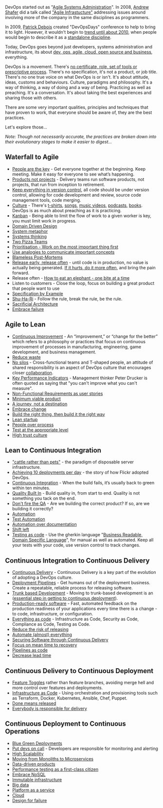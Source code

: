 DevOps started out as "[Agile Systems Administration](https://blog.newrelic.com/2014/05/16/devops-name/)". In 2008, [Andrew Shafer](https://twitter.com/littleidea) did a talk called ["Agile Infrastucture"](http://www.jedi.be/blog/2008/10/09/agile-2008-toronto-agile-infrastructure-and-operations-presentation/) addressing issues around involving more of the company in the same disciplines as programmers.

In 2009, [Patrick Debois](https://twitter.com/patrickdebois) created "DevOpsDays" conference to help to bring it to light. However, it wouldn't begin to [trend until about 2010](https://trends.google.co.uk/trends/explore?date=all&q=devops), when people would begin to describe it as a [standalone discipline](http://www.somic.org/2010/03/02/the-rise-of-devops/).

Today, DevOps goes beyond just developers, systems administration and infrastructure, its about [dev, ops, agile, cloud, open source and business](https://blogs.the451group.com/opensource/2010/03/03/devops-mixing-dev-ops-agile-cloud-open-source-and-business/), everything.

DevOps is a movement. There's [no certificate, role, set of tools or prescriptive process](https://sites.google.com/a/jezhumble.net/devops-manifesto/). There's no specification, it's not a product, or job title. There's no one true voice on what DevOps is or isn't. It's about attitude, ideas, customs and behaviours. Culture, paradigms and philosophy. It's a way of thinking, a way of doing and a way of being. Practicing as well as preaching. It's a conversation. It's about taking the best experiences and sharing those with others.

There are some very important qualities, principles and techniques that have proven to work, that everyone should be aware of, they are the best practices.
 
Let's explore those...

<!--more-->

_Note: Though not necessarily accurate, the practices are broken down into their evolutionary stages to make it easier to digest..._

## Waterfall to Agile

- [People are the key](https://techbeacon.com/psychology-devops-understanding-people-key-success) - Get everyone together at the beginning. Keep meeting. Make it easy for everyone to see what’s happening.
- [Products not projects](https://www.madetech.com/blog/products-not-projects) - Delivery teams run software products, not projects, that run from inception to retirement.
- [Keep everything in version control](https://www.ibm.com/developerworks/library/a-devops6/index.html), all code should be under version control, allowing for code development and review, source code management tools, code merging.
- [Culture](https://martinfowler.com/bliki/DevOpsCulture.html) - There's [t-shirts](https://www.redbubble.com/shop/devops+t-shirts), [songs](https://www.youtube.com/watch?v=pebIr4F-vjQ), [music videos](https://www.youtube.com/watch?v=iYLxw6OsZug), [podcasts](http://devopscafe.org/), [books](https://medium.com/devopslinks/10-great-books-for-aspiring-devops-sre-engineers-76536c7c4909). DevOps is as much about preaching as it is practicing.
- [Kanban](http://blog.crisp.se/mattiasskarin/files/slides/introducing_kanban_in_operations.pdf) - Being able to limit the flow of work to a given worker is key, you must limit work in progress.
- [Domain Driven Design](https://www.thoughtworks.com/insights/blog/domain-driven-design-services-architecture)
- [System metaphor](https://en.wikibooks.org/wiki/Software_Engineering_with_an_Agile_Development_Framework/Iteration_One/System_metaphor)
- [Systems thinking](https://en.wikipedia.org/wiki/Systems_theory)
- [Two Pizza Teams](http://blog.idonethis.com/two-pizza-team/)
- [Prioritisation - Work on the most important thing first](http://www.theagilemindset.co.uk/the-scrum-philosophy/)
- [Use analogies to communicate important concepts](http://www.techrepublic.com/blog/10-things/10-ways-to-explain-things-more-effectively/)
- [Blameless Post-Mortems](https://codeascraft.com/2012/05/22/blameless-postmortems/)
- [Release early, release often](http://www.catb.org/esr/writings/homesteading/cathedral-bazaar/ar01s04.html) - until code is in production, no value is actually being generated. [If it hurts, do it more often](https://martinfowler.com/bliki/FrequencyReducesDifficulty.html), and bring the pain forward.
- Release often - [How to eat an elephant - one bite at a time](https://www.linkedin.com/pulse/how-eat-elephant-one-bite-time-asia-shahzad/)
- Listen to customers -  Close the loop, focus on building a great product that people want to use
- [Specification by Example](https://www.thoughtworks.com/insights/blog/specification-example)
- [Shu-Ha-Ri](https://martinfowler.com/bliki/ShuHaRi.html) - Follow the rule, break the rule, be the rule.
- [Sacrificial Architecture](https://martinfowler.com/bliki/SacrificialArchitecture.html)
- [Embrace failure](https://www.thebalance.com/steve-jobs-and-how-embracing-failure-saved-apple-1200640)

## Agile to Lean

- [Continuous Improvement](https://en.wikipedia.org/wiki/Kaizen) - An “improvement,” or “change for the better” which refers to a philosophy or practices that focus on continuous improvement of processes in manufacturing, engineering, game development, and business management.
- [Reduce waste](https://itrevolution.com/japanese-words-for-devops-practitioners/)
- [No silos](https://continuousdelivery.com/2012/10/theres-no-such-thing-as-a-devops-team/) - Cross-functional teams and T-shaped people, an attitude of shared responsibility is an aspect of DevOps culture that encourages closer [collaboration](https://blog.chef.io/2017/03/01/devops-is-all-about-collaboration/).
- [Key Performance Indicators](https://www.atlassian.com/devops#measurement) - Management thinker Peter Drucker is often quoted as saying that "you can't improve what you can't measure".
- [Non-Functional Requirements as user stories](https://legacy.devopsdays.org/blog/wp-content/uploads/2010/02/rachel-davies-nonfunctional-devopsdays.pdf)
- [Minimum viable product](http://blog.crisp.se/2016/01/25/henrikkniberg/making-sense-of-mvp)
- [A journey, not a destination](https://notafactoryanymore.com/2015/08/14/a-personal-devops-journey-or-a-never-ending-journey-to-mastery/)
- [Embrace change](https://www.theregister.co.uk/2016/01/15/devops_people_problem/)
- [Build the right thing, then build it the right way](https://barryoreilly.com/2016/10/06/10-principles-to-transform/)
- [Lean startup](http://ecorner.stanford.edu/videos/2329/Evangelizing-for-the-Lean-Startup-Entire-Talk)
- [People over process](https://jezhumble.net/2007/09/11/line-management.html)
- [Test at the appropriate level](https://www.mountaingoatsoftware.com/blog/the-forgotten-layer-of-the-test-automation-pyramid)
- [High trust culture](https://www.slideshare.net/jezhumble/lean-enterprise-42651898)

## Lean to Continuous Integration

- ["cattle rather than pets"](https://www.theregister.co.uk/2013/03/18/servers_pets_or_cattle_cern/) - the paradigm of disposable server infrastructure.
- [Achieving 10 deployments per day](https://www.youtube.com/watch?v=LdOe18KhtT4) - the story of how Flickr adopted DevOps.
- [Continuous Integration](https://martinfowler.com/bliki/ContinuousIntegrationCertification.html) - When the build fails, it’s usually back to green within ten minutes.
- [Quality Built In](https://www.slideshare.net/AndrewDzynia/quality-built-in/) - Build quality in, from start to end. Quality is not something you tack on the end.
- [Don't fire the QA](https://www.thoughtworks.com/insights/blog/qa-role-what-it-really) - Are we building the correct product? If so, are we building it correctly?
- [Automation](https://dzone.com/articles/what-is-devops-and-how-automation-helps-achieve-it)
- [Test Automation](https://www.atlassian.com/blog/devops/test-automation-secret-devops-success)
- [Automation over documentation](https://githubengineering.com/runnable-documentation/)
- [Shift left](https://dzone.com/articles/the-shift-left-principle-and-devops-1)
- [Testing as code](http://www.bbc.co.uk/blogs/internet/entries/ff14236d-098a-3565-b678-ff4ba5776a5f) - Use the gherkin language "[Business Readable, Domain Specific Language](https://martinfowler.com/bliki/BusinessReadableDSL.html)", for manual as well as automated. Keep all your tests with your code, use version control to track changes.

## Continuous Integration to Continuous Delivery

- [Continuous Delivery](https://techbeacon.com/agile-devops-continuous-delivery-evolution-software-delivery) - Continuous Delivery is a key part of the evolution of adopting a DevOps culture.
- [Deployment Pipelines](https://continuousdelivery.com/implementing/patterns/) - Get humans out of the deployment business. Create a repeatable, reliable process for releasing software.
- [Trunk based Development](https://www.thoughtworks.com/insights/blog/enabling-trunk-based-development-deployment-pipelines) - Moving to trunk-based development is an ([essential step in getting to continuous deployment](https://engineering.moonpig.com/development/move-to-trunk-based-development-without-the-chaos)).
- [Production-ready software](https://www.slideshare.net/jezhumble/devops-and-agile-release-management) - Fast, automated feedback on the production readiness of your applications every time there is a change - to code, infrastructure, or configuration.
- [Everything as code](https://www.slideshare.net/dubsquared/eac-25454047) - Infrastructure as Code, Security as Code, Compliance as Code, Testing as Code.
- [Reduce the risk of releasing](http://slidesha.re/dsSZIr)
- [Automate (almost) everything](https://www.thoughtworks.com/insights/blog/automate-almost-everything)
- [Securing Software through Continuous Delivery](https://www.oreilly.com/learning/devopssec-securing-software-through-continuous-delivery)
- [Focus on mean time to recovery](https://www.thoughtworks.com/radar/techniques/focus-on-mean-time-to-recovery)
- [Pipelines as code](http://inedo.com/blog/pipelines-as-code-how-you-can-fully-embrace-agile-and-devops)
- [Decrease lead time](https://techbeacon.com/doing-continuous-delivery-focus-first-reducing-release-cycle-times)

## Continuous Delivery to Continuous Deployment

- [Feature Toggles](https://martinfowler.com/bliki/FeatureToggle.html) rather than feature branches, avoiding merge hell and more control over features and deployments.
- [Infrastructure as Code](https://stochasticresonance.wordpress.com/2009/07/12/infrastructure-renaissance/) - Using orchestration and provisioning tools such as Terraform, Docker, Kubernetes, Ansible, Chef, Puppet.
- [Done means released](https://blog.codecentric.de/en/2010/10/devopsdays-in-hamburg-%E2%80%9Cdone%E2%80%9D-means-released/)
- [Everybody is responsible for delivery](http://blog.macisaacconsulting.com/continuous-delivery-everybody-responsible-quality/)

## Continuous Deployment to Continuous Operations

- [Blue Green Deployments](https://martinfowler.com/bliki/BlueGreenDeployment.html)
- [Put devs on call](https://victorops.com/putting-devs-on-call/) - Developers are responsible for monitoring and alerting
- [High Scalability](http://highscalability.com/blog/2015/1/12/the-stunning-scale-of-aws-and-what-it-means-for-the-future-o.html)
- [Moving from Monoliths to Microservices](https://gotocon.com/amsterdam-2016/presentation/Journey%20from%20Monolith%20to%20Microservices%20and%20DevOps)
- [Data-driven products](https://medium.com/@neal_lathia/what-do-we-mean-when-we-talk-about-data-driven-products-127ceb3e6cf)
- [Performance testing as a first-class citizen](https://internetperformanceexpert.com/2013/09/26/treat-performance-as-a-first-class-citizen/)
- [Embrace NoSQL](https://diginomica.com/category/devops-stack/)
- [Immutable infrastructure](https://dzone.com/articles/why-you-should-build-immutable)
- [Big data](http://blog.syncsort.com/2017/04/big-data/big-data-and-devops/)
- [Platform as a service](https://blogs.msdn.microsoft.com/brunoterkaly/2014/04/17/the-devops-story-why-it-is-really-about-platform-as-a-service/)
- [Cloud](https://www.infoq.com/articles/cloud-and-devops)
- [Design for failure](https://martinfowler.com/articles/microservices.html#DesignForFailure)